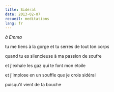 ```yaml
---
title: Sidéral
date: 2013-02-07
recueil: meditations
lang: fr
---
```


*à Emma*

tu me tiens à la gorge
et tu serres de tout ton corps

quand tu es silencieuse
à ma passion de soufre

et j'exhale les gaz
qui te font mon étoile

et j'implose en un souffle
que je crois sidéral

puisqu'il vient de ta bouche
